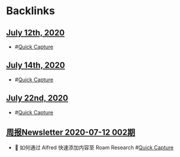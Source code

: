 
# Backlinks
## [July 12th, 2020](<July 12th, 2020.md>)
- #[Quick Capture](<Quick Capture.md>)

## [July 14th, 2020](<July 14th, 2020.md>)
- #[Quick Capture](<Quick Capture.md>)

## [July 22nd, 2020](<July 22nd, 2020.md>)
- #[Quick Capture](<Quick Capture.md>)

## [周报Newsletter 2020-07-12 002期](<周报Newsletter 2020-07-12 002期.md>)
- 🦾 如何通过 Alfred 快速添加内容至 Roam Research #[Quick Capture](<Quick Capture.md>)

